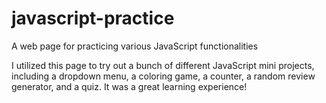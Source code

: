 # javascript-practice
A web page for practicing various JavaScript functionalities

I utilized this page to try out a bunch of different JavaScript mini projects, including a dropdown menu, a coloring game, a counter, a random review generator, and a quiz. 
It was a great learning experience!
